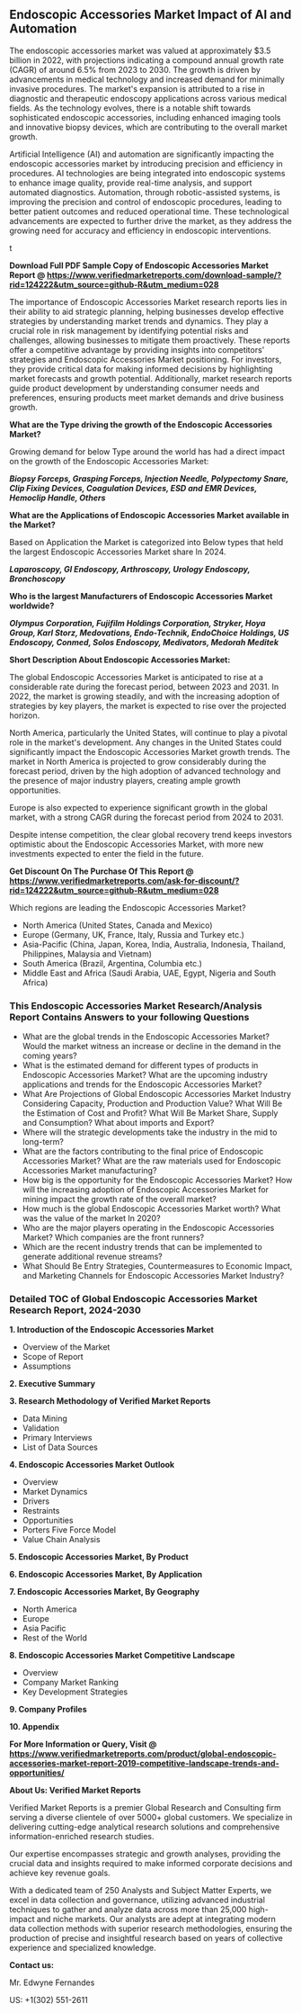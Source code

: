 <h2>Endoscopic Accessories Market Impact of AI and Automation</h2><p>The endoscopic accessories market was valued at approximately $3.5 billion in 2022, with projections indicating a compound annual growth rate (CAGR) of around 6.5% from 2023 to 2030. The growth is driven by advancements in medical technology and increased demand for minimally invasive procedures. The market's expansion is attributed to a rise in diagnostic and therapeutic endoscopy applications across various medical fields. As the technology evolves, there is a notable shift towards sophisticated endoscopic accessories, including enhanced imaging tools and innovative biopsy devices, which are contributing to the overall market growth.</p><p>Artificial Intelligence (AI) and automation are significantly impacting the endoscopic accessories market by introducing precision and efficiency in procedures. AI technologies are being integrated into endoscopic systems to enhance image quality, provide real-time analysis, and support automated diagnostics. Automation, through robotic-assisted systems, is improving the precision and control of endoscopic procedures, leading to better patient outcomes and reduced operational time. These technological advancements are expected to further drive the market, as they address the growing need for accuracy and efficiency in endoscopic interventions.</p>t</p><p id="" class=""><strong>Download Full PDF Sample Copy of Endoscopic Accessories Market Report @ <a href="https://www.verifiedmarketreports.com/download-sample/?rid=124222&utm_source=github-R&utm_medium=028" target="_blank">https://www.verifiedmarketreports.com/download-sample/?rid=124222&utm_source=github-R&utm_medium=028</a></strong></p><p>The importance of&nbsp;Endoscopic Accessories Market research reports lies in their ability to aid strategic planning, helping businesses develop effective strategies by understanding market trends and dynamics. They play a crucial role in risk management by identifying potential risks and challenges, allowing businesses to mitigate them proactively. These reports offer a competitive advantage by providing insights into competitors' strategies and Endoscopic Accessories Market positioning. For investors, they provide critical data for making informed decisions by highlighting market forecasts and growth potential. Additionally, market research reports guide product development by understanding consumer needs and preferences, ensuring products meet market demands and drive business growth.</p><p><strong>What are the&nbsp;Type driving the growth of the Endoscopic Accessories Market?</strong></p><p id="" class="">Growing demand for below Type around the world has had a direct impact on the growth of the Endoscopic Accessories Market:</p><em><strong>Biopsy Forceps, Grasping Forceps, Injection Needle, Polypectomy Snare, Clip Fixing Devices, Coagulation Devices, ESD and EMR Devices, Hemoclip Handle, Others</strong></em></p><strong>What are the&nbsp;Applications&nbsp;of Endoscopic Accessories Market available in the Market?</strong></p><p id="" class="">Based on Application the Market is categorized into Below types that held the largest Endoscopic Accessories Market share In 2024.</p><em><strong>Laparoscopy, GI Endoscopy, Arthroscopy, Urology Endoscopy, Bronchoscopy</strong></em></p><strong>Who is the largest Manufacturers of Endoscopic Accessories Market worldwide?</strong></p><p><em><strong>Olympus Corporation, Fujifilm Holdings Corporation, Stryker, Hoya Group, Karl Storz, Medovations, Endo-Technik, EndoChoice Holdings, US Endoscopy, Conmed, Solos Endoscopy, Medivators, Medorah Meditek</strong></em></p><p id="" class=""><strong>Short Description About Endoscopic Accessories Market:</strong></p><p>The global Endoscopic Accessories Market is anticipated to rise at a considerable rate during the forecast period, between 2023 and 2031. In 2022, the market is growing steadily, and with the increasing adoption of strategies by key players, the market is expected to rise over the projected horizon.</p><p>North America, particularly the United States, will continue to play a pivotal role in the market's development. Any changes in the United States could significantly impact the Endoscopic Accessories Market growth trends. The market in North America is projected to grow considerably during the forecast period, driven by the high adoption of advanced technology and the presence of major industry players, creating ample growth opportunities.</p><p>Europe is also expected to experience significant growth in the global market, with a strong CAGR during the forecast period from 2024 to 2031.</p><p>Despite intense competition, the clear global recovery trend keeps investors optimistic about the Endoscopic Accessories Market, with more new investments expected to enter the field in the future.</p><p id="" class=""><strong>Get Discount On The Purchase Of This Report @ <a href="https://www.verifiedmarketreports.com/ask-for-discount/?rid=124222&utm_source=github-R&utm_medium=028" target="_blank">https://www.verifiedmarketreports.com/ask-for-discount/?rid=124222&utm_source=github-R&utm_medium=028</a></strong></p>Which regions are leading the Endoscopic Accessories Market?</p><ul><li>North America (United States, Canada and Mexico)</li><li>Europe (Germany, UK, France, Italy, Russia and Turkey etc.)</li><li>Asia-Pacific (China, Japan, Korea, India, Australia, Indonesia, Thailand, Philippines, Malaysia and Vietnam)</li><li>South America (Brazil, Argentina, Columbia etc.)</li><li>Middle East and Africa (Saudi Arabia, UAE, Egypt, Nigeria and South Africa)</li></ul><h3 id="" class="">This Endoscopic Accessories Market Research/Analysis Report Contains Answers to your following Questions</h3><ul><li>What are the global trends in the Endoscopic Accessories Market? Would the market witness an increase or decline in the demand in the coming years?</li><li>What is the estimated demand for different types of products in Endoscopic Accessories Market? What are the upcoming industry applications and trends for the Endoscopic Accessories Market?</li><li>What Are Projections of Global Endoscopic Accessories Market Industry Considering Capacity, Production and Production Value? What Will Be the Estimation of Cost and Profit? What Will Be Market Share, Supply and Consumption? What about imports and Export?</li><li>Where will the strategic developments take the industry in the mid to long-term?</li><li>What are the factors contributing to the final price of Endoscopic Accessories Market? What are the raw materials used for Endoscopic Accessories Market manufacturing?</li><li>How big is the opportunity for the Endoscopic Accessories Market? How will the increasing adoption of Endoscopic Accessories Market for mining impact the growth rate of the overall market?</li><li>How much is the global Endoscopic Accessories Market worth? What was the value of the market In 2020?</li><li>Who are the major players operating in the Endoscopic Accessories Market? Which companies are the front runners?</li><li>Which are the recent industry trends that can be implemented to generate additional revenue streams?</li><li>What Should Be Entry Strategies, Countermeasures to Economic Impact, and Marketing Channels for Endoscopic Accessories Market Industry?</li></ul><h3 id="" class="">Detailed TOC of Global Endoscopic Accessories Market Research Report, 2024-2030</h3><p id="" class=""><strong>1. Introduction of the Endoscopic Accessories Market</strong></p><ul><li>Overview of the Market</li><li>Scope of Report</li><li>Assumptions</li></ul><p id="" class=""><strong>2. Executive Summary</strong></p><p id="" class=""><strong>3. Research Methodology of Verified Market Reports</strong></p><ul><li>Data Mining</li><li>Validation</li><li>Primary Interviews</li><li>List of Data Sources</li></ul><p id="" class=""><strong>4. Endoscopic Accessories Market Outlook</strong></p><ul><li>Overview</li><li>Market Dynamics</li><li>Drivers</li><li>Restraints</li><li>Opportunities</li><li>Porters Five Force Model</li><li>Value Chain Analysis</li></ul><p id="" class=""><strong>5. Endoscopic Accessories Market, By Product</strong></p><p id="" class=""><strong>6. Endoscopic Accessories Market, By Application</strong></p><p id="" class=""><strong>7. Endoscopic Accessories Market, By Geography</strong></p><ul><li>North America</li><li>Europe</li><li>Asia Pacific</li><li>Rest of the World</li></ul><p id="" class=""><strong>8. Endoscopic Accessories Market Competitive Landscape</strong></p><ul><li>Overview</li><li>Company Market Ranking</li><li>Key Development Strategies</li></ul><p id="" class=""><strong>9. Company Profiles</strong></p><p id="" class=""><strong>10. Appendix</strong></p><p id="" class=""><strong>For More Information or Query, Visit @ <a href="https://www.verifiedmarketreports.com/product/global-endoscopic-accessories-market-report-2019-competitive-landscape-trends-and-opportunities/" target="_blank">https://www.verifiedmarketreports.com/product/global-endoscopic-accessories-market-report-2019-competitive-landscape-trends-and-opportunities/</a></strong></p><p id="" class=""><strong>About Us: Verified Market Reports</strong></p><p id="" class="">Verified Market Reports is a premier Global Research and Consulting firm serving a diverse clientele of over 5000+ global customers. We specialize in delivering cutting-edge analytical research solutions and comprehensive information-enriched research studies.</p><p id="" class="">Our expertise encompasses strategic and growth analyses, providing the crucial data and insights required to make informed corporate decisions and achieve key revenue goals.</p><p id="" class="">With a dedicated team of 250 Analysts and Subject Matter Experts, we excel in data collection and governance, utilizing advanced industrial techniques to gather and analyze data across more than 25,000 high-impact and niche markets. Our analysts are adept at integrating modern data collection methods with superior research methodologies, ensuring the production of precise and insightful research based on years of collective experience and specialized knowledge.</p><p id="" class=""><strong>Contact us:</strong></p><p id="" class="">Mr. Edwyne Fernandes</p><p id="" class="">US: +1(302) 551-2611</p>